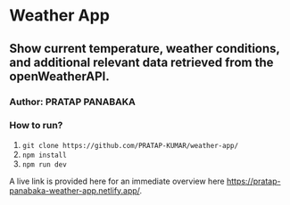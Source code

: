 # Weather App

## Show current temperature, weather conditions, and additional relevant data retrieved from the openWeatherAPI.

### Author: PRATAP PANABAKA

### How to run?

1. `git clone https://github.com/PRATAP-KUMAR/weather-app/`
2. `npm install`
3. `npm run dev`

A live link is provided here for an immediate overview here https://pratap-panabaka-weather-app.netlify.app/.
